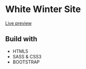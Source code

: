 # White Winter Site

<a href='https://psdvlpr.github.io/BootstrapWhiteWinterSite/'>Live preview</a>


## Build with

* HTML5
* SASS & CSS3
* BOOTSTRAP
